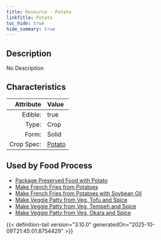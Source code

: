 ```yaml
---
title: Resource - Potato
linkTitle: Potato
toc_hide: true
hide_summary: true
---
```

<!-- This is generated by the MarsSim HelpGenertor, do not edit. -->

## Description
No Description

## Characteristics

| Attribute      | Value |
|--------:|:------|
|Edible:|true|
|Type:|Crop|
|Form:|Solid|
|Crop Spec:|[Potato](/docs/definitions/crop/potato)|
 



    
## Used by Food Process

- [Package Preserved Food with Potato](/docs/definitions/food/package-preserved-food-with-potato)
- [Make French Fries from Potatoes](/docs/definitions/food/make-french-fries-from-potatoes)
- [Make French Fries from Potatoes with Soybean Oil](/docs/definitions/food/make-french-fries-from-potatoes-with-soybean-oil)
- [Make Veggie Patty from Veg, Tofu and Spice](/docs/definitions/food/make-veggie-patty-from-veg--tofu-and-spice)
- [Make Veggie Patty from Veg, Tempeh and Spice](/docs/definitions/food/make-veggie-patty-from-veg--tempeh-and-spice)
- [Make Veggie Patty from Veg, Okara and Spice](/docs/definitions/food/make-veggie-patty-from-veg--okara-and-spice)



{{< definition-tail version="3.10.0" generatedOn="2025-10-09T21:45:01.8754429" >}}


